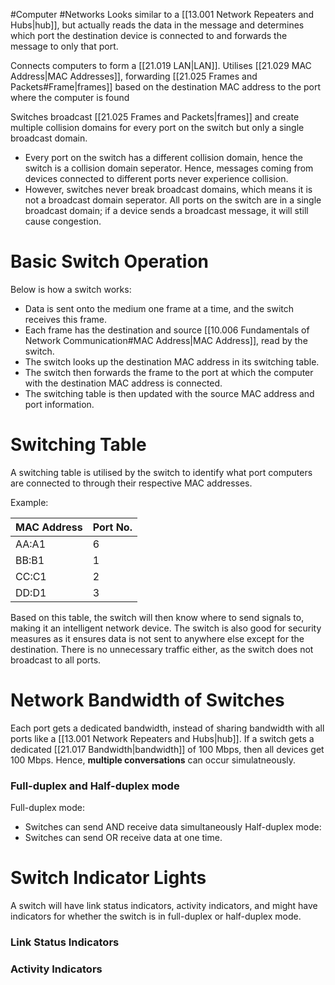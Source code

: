 #Computer #Networks 
Looks similar to a [[13.001 Network Repeaters and Hubs|hub]], but actually reads the data in the message and determines which port the destination device is connected to and forwards the message to only that port.

Connects computers to form a [[21.019 LAN|LAN]].
Utilises [[21.029 MAC Address|MAC Addresses]], forwarding [[21.025 Frames and Packets#Frame|frames]] based on the destination MAC address to the port where the computer is found

Switches broadcast [[21.025 Frames and Packets|frames]] and create multiple collision domains for every port on the switch but only a single broadcast domain.
- Every port on the switch has a different collision domain, hence the switch is a collision domain seperator. Hence, messages coming from devices connected to different ports never experience collision.
- However, switches never break broadcast domains, which means it is not a broadcast domain seperator. All ports on the switch are in a single broadcast domain; if a device sends a broadcast message, it will still cause congestion.
# Basic Switch Operation
Below is how a switch works:
- Data is sent onto the medium one frame at a time, and the switch receives this frame.
- Each frame has the destination and source [[10.006 Fundamentals of Network Communication#MAC Address|MAC Address]], read by the switch.
- The switch looks up the destination MAC address in its switching table.
- The switch then forwards the frame to the port at which the computer with the destination MAC address is connected.
- The switching table is then updated with the source MAC address and port information.

# Switching Table
A switching table is utilised by the switch to identify what port computers are connected to through their respective MAC addresses.

Example:

| MAC Address | Port No. |
| ----------- | -------- |
| AA:A1       | 6        |
| BB:B1       | 1        |
| CC:C1       | 2        |
| DD:D1       | 3        |
Based on this table, the switch will then know where to send signals to, making it an intelligent network device.
The switch is also good for security measures as it ensures data is not sent to anywhere else except for the destination.
There is no unnecessary traffic either, as the switch does not broadcast to all ports.

# Network Bandwidth of Switches
Each port gets a dedicated bandwidth, instead of sharing bandwidth with all ports like a [[13.001 Network Repeaters and Hubs|hub]].
If a switch gets a dedicated [[21.017 Bandwidth|bandwidth]] of 100 Mbps, then all devices get 100 Mbps.
Hence, **multiple conversations** can occur simulatneously.

### Full-duplex and Half-duplex mode
Full-duplex mode:
- Switches can send AND receive data simultaneously
Half-duplex mode:
- Switches can send OR receive data at one time.

# Switch Indicator Lights
A switch will have link status indicators, activity indicators, and might have indicators for whether the switch is in full-duplex or half-duplex mode.

### Link Status Indicators

### Activity Indicators